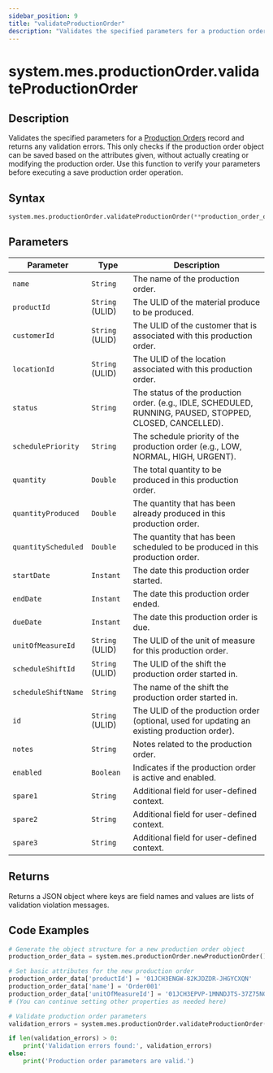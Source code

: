 ```yaml
---
sidebar_position: 9
title: "validateProductionOrder"
description: "Validates the specified parameters for a production order."
---
```


# system.mes.productionOrder.validateProductionOrder

## Description

Validates the specified parameters for a [Production Orders](../../data-model/production-order-model/production-order) record and returns any validation errors.
This only checks if the production order object can be saved based on the attributes given, without actually creating or modifying the production order. Use this function to verify your parameters before executing a save production order operation.

## Syntax

```python
system.mes.productionOrder.validateProductionOrder(**production_order_data)
```

## Parameters

| Parameter           | Type            | Description                                                                                               |
| ------------------- | --------------- | --------------------------------------------------------------------------------------------------------- |
| `name`              | `String`        | The name of the production order.                                                                         |
| `productId`         | `String` (ULID) | The ULID of the material produce to be produced.                                                          |
| `customerId`        | `String` (ULID) | The ULID of the customer that is associated with this production order.                                   |
| `locationId`        | `String` (ULID) | The ULID of the location associated with this production order.                                           |
| `status`            | `String`        | The status of the production order. (e.g., IDLE, SCHEDULED, RUNNING, PAUSED, STOPPED, CLOSED, CANCELLED). |
| `schedulePriority`  | `String`        | The schedule priority of the production order (e.g., LOW, NORMAL, HIGH, URGENT).                          |
| `quantity`          | `Double`        | The total quantity to be produced in this production order.                                               |
| `quantityProduced`  | `Double`        | The quantity that has been already produced in this production order.                                     |
| `quantityScheduled` | `Double`        | The quantity that has been scheduled to be produced in this production order.                             |
| `startDate`         | `Instant`       | The date this production order started.                                                                   |
| `endDate`           | `Instant`       | The date this production order ended.                                                                     |
| `dueDate`           | `Instant`       | The date this production order is due.                                                                    |
| `unitOfMeasureId`   | `String` (ULID) | The ULID of the unit of measure for this production order.                                                |
| `scheduleShiftId`   | `String` (ULID) | The ULID of the shift the production order started in.                                                    |
| `scheduleShiftName` | `String`        | The name of the shift the production order started in.                                                    |
| `id`                | `String` (ULID) | The ULID of the production order (optional, used for updating an existing production order).              |
| `notes`             | `String`        | Notes related to the production order.                                                                    |
| `enabled`           | `Boolean`       | Indicates if the production order is active and enabled.                                                  |
| `spare1`            | `String`        | Additional field for user-defined context.                                                                |
| `spare2`            | `String`        | Additional field for user-defined context.                                                                |
| `spare3`            | `String`        | Additional field for user-defined context.                                                                |

## Returns

Returns a JSON object where keys are field names and values are lists of validation violation messages.

## Code Examples

```python
# Generate the object structure for a new production order object
production_order_data = system.mes.productionOrder.newProductionOrder()

# Set basic attributes for the new production order
production_order_data['productId'] = '01JCH3ENGW-82KJDZDR-JHGYCXQN'
production_order_data['name'] = 'Order001'
production_order_data['unitOfMeasureId'] = '01JCH3EPVP-1MNNDJTS-37Z75NGB'
# (You can continue setting other properties as needed here)

# Validate production order parameters
validation_errors = system.mes.productionOrder.validateProductionOrder(**production_order_data)

if len(validation_errors) > 0:
    print('Validation errors found:', validation_errors)
else:
    print('Production order parameters are valid.')
```
